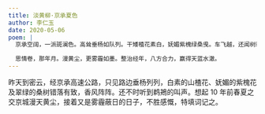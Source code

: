 ```yaml
---
title: 淡黄柳·京承夏色
author: 李仁玉
date: 2020-05-06
poem: |
  京承空阔，一派斑澜色。高耸垂杨如队列。干矮楂花素白，妩媚紫槐绿桑曵。车飞越，还闻树鹈鴂。

  思情卷，那年月。漫黄尘，更雾霾如墨。整治经年，八方合力，赢得天蓝水澈。
---
```


昨天到密云，经京承高速公路，只见路边垂杨列列，白素的山楂花、妩媚的紫槐花及翠绿的桑树错落有致，香风阵阵。还不时听到鹈鴂的叫声。想起 10 年前春夏之交京城漫天黄尘，接着又是雾霾蔽日的日子，不胜感慨，特填词记之。
